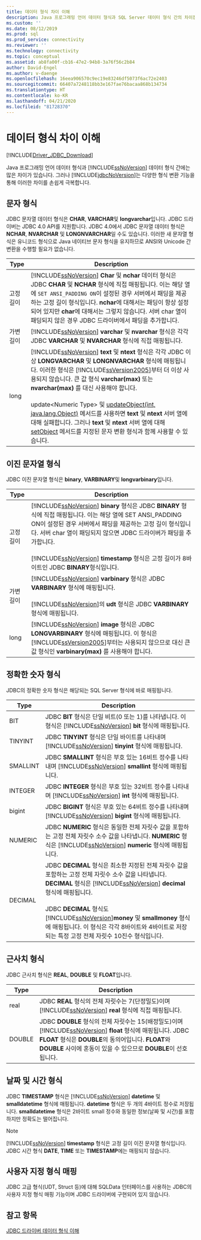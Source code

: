 ```yaml
---
title: 데이터 형식 차이 이해
description: Java 프로그래밍 언어 데이터 형식과 SQL Server 데이터 형식 간의 차이점 및 JDBC Driver for SQL Server를 사용하여 변환하는 방법에 대해 알아봅니다.
ms.custom: ''
ms.date: 08/12/2019
ms.prod: sql
ms.prod_service: connectivity
ms.reviewer: ''
ms.technology: connectivity
ms.topic: conceptual
ms.assetid: ab8fa00f-cb16-47e2-94b8-3a76f56c2b84
author: David-Engel
ms.author: v-daenge
ms.openlocfilehash: 16eea906570c9ec19e83246df5073f6ac72e2403
ms.sourcegitcommit: 66407a7248118bb3e167fae76bacaa868b134734
ms.translationtype: HT
ms.contentlocale: ko-KR
ms.lasthandoff: 04/21/2020
ms.locfileid: "81728370"
---
```

# <a name="understanding-data-type-differences"></a>데이터 형식 차이 이해

[!INCLUDE[Driver_JDBC_Download](../../includes/driver_jdbc_download.md)]

Java 프로그래밍 언어 데이터 형식과 [!INCLUDE[ssNoVersion](../../includes/ssnoversion-md.md)] 데이터 형식 간에는 많은 차이가 있습니다. 그러나 [!INCLUDE[jdbcNoVersion](../../includes/jdbcnoversion_md.md)]는 다양한 형식 변환 기능을 통해 이러한 차이를 손쉽게 극복합니다.  

## <a name="character-types"></a>문자 형식

JDBC 문자열 데이터 형식은 **CHAR**, **VARCHAR**및 **longvarchar**입니다. JDBC 드라이버는 JDBC 4.0 API를 지원합니다. JDBC 4.0에서 JDBC 문자열 데이터 형식은 **NCHAR**, **NVARCHAR** 및 **LONGNVARCHAR**일 수도 있습니다. 이러한 새 문자열 형식은 유니코드 형식으로 Java 네이티브 문자 형식을 유지하므로 ANSI와 Unicode 간 변환을 수행할 필요가 없습니다.  
  
| Type            | Description                                                                                                                                                                                                                                                                                                                                                                                                                                                                                                                                                                                                                                                                                                                                                                                                                |
| --------------- | -------------------------------------------------------------------------------------------------------------------------------------------------------------------------------------------------------------------------------------------------------------------------------------------------------------------------------------------------------------------------------------------------------------------------------------------------------------------------------------------------------------------------------------------------------------------------------------------------------------------------------------------------------------------------------------------------------------------------------------------------------------------------------------------------------------------------- |
| 고정 길이    | [!INCLUDE[ssNoVersion](../../includes/ssnoversion-md.md)] **Char** 및 **nchar** 데이터 형식은 JDBC **CHAR** 및 **NCHAR** 형식에 직접 매핑됩니다. 이는 해당 열에 `SET ANSI_PADDING ON`이 설정된 경우 서버에서 패딩을 제공하는 고정 길이 형식입니다. **nchar**에 대해서는 패딩이 항상 설정되어 있지만 **char**에 대해서는 그렇지 않습니다. 서버 char 열이 패딩되지 않은 경우 JDBC 드라이버에서 패딩을 추가합니다.                                                                                                                                                                                                                                                                                                                                                                                      |
| 가변 길이 | [!INCLUDE[ssNoVersion](../../includes/ssnoversion-md.md)] **varchar** 및 **nvarchar** 형식은 각각 JDBC **VARCHAR** 및 **NVARCHAR** 형식에 직접 매핑됩니다.                                                                                                                                                                                                                                                                                                                                                                                                                                                                                                                                                                                                                                                 |
| long            | [!INCLUDE[ssNoVersion](../../includes/ssnoversion-md.md)] **text** 및 **ntext** 형식은 각각 JDBC 이상 **LONGVARCHAR** 및 **LONGNVARCHAR** 형식에 매핑됩니다. 이러한 형식은 [!INCLUDE[ssVersion2005](../../includes/ssversion2005-md.md)]부터 더 이상 사용되지 않습니다. 큰 값 형식 **varchar(max)** 또는 **nvarchar(max)** 를 대신 사용해야 합니다.<br /><br /> update\<Numeric Type> 및 [updateObject(int, java.lang.Object)](../../connect/jdbc/reference/updateobject-method-int-java-lang-object.md) 메서드를 사용하면 **text** 및 **ntext** 서버 열에 대해 실패합니다. 그러나 **text** 및 **ntext** 서버 열에 대해 [setObject](../../connect/jdbc/reference/setobject-method-sqlserverpreparedstatement.md) 메서드를 지정된 문자 변환 형식과 함께 사용할 수 있습니다. |
  
## <a name="binary-string-types"></a>이진 문자열 형식

JDBC 이진 문자열 형식은 **binary**, **VARBINARY**및 **longvarbinary**입니다.  
  
| Type            | Description                                                                                                                                                                                                                                                                                                                                                                                                                                                                          |
| --------------- | ------------------------------------------------------------------------------------------------------------------------------------------------------------------------------------------------------------------------------------------------------------------------------------------------------------------------------------------------------------------------------------------------------------------------------------------------------------------------------------ |
| 고정 길이    | [!INCLUDE[ssNoVersion](../../includes/ssnoversion-md.md)] **binary** 형식은 JDBC **BINARY** 형식에 직접 매핑됩니다. 이는 해당 열에 SET ANSI_PADDING ON이 설정된 경우 서버에서 패딩을 제공하는 고정 길이 형식입니다. 서버 char 열이 패딩되지 않으면 JDBC 드라이버가 패딩을 추가합니다.<br /><br /> [!INCLUDE[ssNoVersion](../../includes/ssnoversion-md.md)] **timestamp** 형식은 고정 길이가 8바이트인 JDBC **BINARY**형식입니다. |
| 가변 길이 | [!INCLUDE[ssNoVersion](../../includes/ssnoversion-md.md)] **varbinary** 형식은 JDBC **VARBINARY** 형식에 매핑됩니다.<br /><br /> [!INCLUDE[ssNoVersion](../../includes/ssnoversion-md.md)]의 **udt** 형식은 JDBC **VARBINARY** 형식에 매핑됩니다.                                                                                                                                                                                                                                 |
| long            | [!INCLUDE[ssNoVersion](../../includes/ssnoversion-md.md)] **image** 형식은 JDBC **LONGVARBINARY** 형식에 매핑됩니다. 이 형식은 [!INCLUDE[ssVersion2005](../../includes/ssversion2005-md.md)]부터는 사용되지 않으므로 대신 큰 값 형식인 **varbinary(max)** 를 사용해야 합니다.                                                                                                                                                                                           |
  
## <a name="exact-numeric-types"></a>정확한 숫자 형식

JDBC의 정확한 숫자 형식은 해당되는 SQL Server 형식에 바로 매핑됩니다.  
  
| Type     | Description                                                                                                                                                                                                                                                                                                                                                                                                                                                                                   |
| -------- | --------------------------------------------------------------------------------------------------------------------------------------------------------------------------------------------------------------------------------------------------------------------------------------------------------------------------------------------------------------------------------------------------------------------------------------------------------------------------------------------- |
| BIT      | JDBC **BIT** 형식은 단일 비트(0 또는 1)를 나타냅니다. 이 형식은 [!INCLUDE[ssNoVersion](../../includes/ssnoversion-md.md)] **bit** 형식에 매핑됩니다.                                                                                                                                                                                                                                                                                                                                       |
| TINYINT  | JDBC **TINYINT** 형식은 단일 바이트를 나타내며 [!INCLUDE[ssNoVersion](../../includes/ssnoversion-md.md)] **tinyint** 형식에 매핑됩니다.                                                                                                                                                                                                                                                                                                                                                 |
| SMALLINT | JDBC **SMALLINT** 형식은 부호 있는 16비트 정수를 나타내며 [!INCLUDE[ssNoVersion](../../includes/ssnoversion-md.md)] **smallint** 형식에 매핑됩니다.                                                                                                                                                                                                                                                                                                                                     |
| INTEGER  | JDBC **INTEGER** 형식은 부호 있는 32비트 정수를 나타내며 [!INCLUDE[ssNoVersion](../../includes/ssnoversion-md.md)] **int** 형식에 매핑됩니다.                                                                                                                                                                                                                                                                                                                                           |
| bigint   | JDBC **BIGINT** 형식은 부호 있는 64비트 정수를 나타내며 [!INCLUDE[ssNoVersion](../../includes/ssnoversion-md.md)] **bigint** 형식에 매핑됩니다.                                                                                                                                                                                                                                                                                                                                         |
| NUMERIC  | JDBC **NUMERIC** 형식은 동일한 전체 자릿수 값을 포함하는 고정 전체 자릿수 소수 값을 나타냅니다. **NUMERIC** 형식은 [!INCLUDE[ssNoVersion](../../includes/ssnoversion-md.md)] **numeric** 형식에 매핑됩니다.                                                                                                                                                                                                                                                                   |
| DECIMAL  | JDBC **DECIMAL** 형식은 최소한 지정된 전체 자릿수 값을 포함하는 고정 전체 자릿수 소수 값을 나타냅니다. **DECIMAL** 형식은 [!INCLUDE[ssNoVersion](../../includes/ssnoversion-md.md)] **decimal** 형식에 매핑됩니다.<br /><br /> JDBC **DECIMAL** 형식도 [!INCLUDE[ssNoVersion](../../includes/ssnoversion-md.md)]**money** 및 **smallmoney** 형식에 매핑됩니다. 이 형식은 각각 8바이트와 4바이트로 저장되는 특정 고정 전체 자릿수 10진수 형식입니다. |
  
## <a name="approximate-numeric-types"></a>근사치 형식

JDBC 근사치 형식은 **REAL**, **DOUBLE** 및 **FLOAT**입니다.  
  
| Type   | Description                                                                                                                                                                                                                                                                                                   |
| ------ | ------------------------------------------------------------------------------------------------------------------------------------------------------------------------------------------------------------------------------------------------------------------------------------------------------------- |
| real   | JDBC **REAL** 형식의 전체 자릿수는 7(단정밀도)이며 [!INCLUDE[ssNoVersion](../../includes/ssnoversion-md.md)] **real** 형식에 직접 매핑됩니다.                                                                                                                                     |
| DOUBLE | JDBC **DOUBLE** 형식의 전체 자릿수는 15(배정밀도)이며 [!INCLUDE[ssNoVersion](../../includes/ssnoversion-md.md)] **float** 형식에 매핑됩니다. JDBC **FLOAT** 형식은 **DOUBLE**의 동의어입니다. **FLOAT**와 **DOUBLE** 사이에 혼동이 있을 수 있으므로 **DOUBLE**이 선호됩니다. |
  
## <a name="datetime-types"></a>날짜 및 시간 형식

JDBC **TIMESTAMP** 형식은 [!INCLUDE[ssNoVersion](../../includes/ssnoversion-md.md)] **datetime** 및 **smalldatetime** 형식에 매핑됩니다. **datetime** 형식은 두 개의 4바이트 정수로 저장됩니다. **smalldatetime** 형식은 2바이트 small 정수와 동일한 정보(날짜 및 시간)를 포함하지만 정확도는 떨어집니다.  
  
> [!NOTE]  
> [!INCLUDE[ssNoVersion](../../includes/ssnoversion-md.md)] **timestamp** 형식은 고정 길이 이진 문자열 형식입니다. JDBC 시간 형식 **DATE**, **TIME** 또는 **TIMESTAMP**에는 매핑되지 않습니다.  
  
## <a name="custom-type-mapping"></a>사용자 지정 형식 매핑

JDBC 고급 형식(UDT, Struct 등)에 대해 SQLData 인터페이스를 사용하는 JDBC의 사용자 지정 형식 매핑 기능이며 JDBC 드라이버에 구현되어 있지 않습니다.  
  
## <a name="see-also"></a>참고 항목

[JDBC 드라이버 데이터 형식 이해](../../connect/jdbc/understanding-the-jdbc-driver-data-types.md)  
